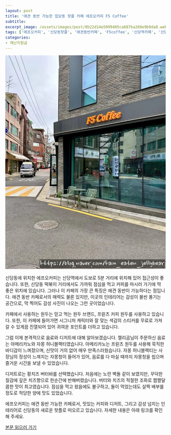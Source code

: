 ```yaml
---
layout: post
title: '애견 동반 가능한 힙당동 핫플 카페 에프오커피 F5 Coffee'
subtitle: 
excerpt_image: /assets/images/post/8b22d14e5099405ca687ba268e9b9da8.webp
tags: ['에프오커피', '신당동핫플', '애견동반카페', 'F5coffee', '신당역카페', '신당역디저트', '힙당동맛집', '힙당동카페', '신당동카페', '신당동디저트', '힙당동디저트', '프릳츠원두']
categories: 
- 재난지원금
---
```


![메인 이미지](/assets/images/post/8b22d14e5099405ca687ba268e9b9da8.webp)


신당동에 위치한 에프오커피는 신당역에서 도보로 5분 거리에 위치해 있어 접근성이 좋습니다. 또한, 신당동 떡볶이 거리에서도 가까워 점심을 먹고 커피를 마시러 가기에 딱 좋은 위치에 있습니다. 그러나 이 카페의 가장 큰 특징은 애견 동반이 가능하다는 점입니다. 애견 동반 카페로서의 매력도 물론 있지만, 이곳의 인테리어는 감성이 물씬 풍기는 공간으로, 막 찍어도 감성 사진이 나오는 그런 곳이었습니다.

카페에서 사용하는 원두는 믿고 먹는 원두 브랜드, 프릳츠 커피 원두를 사용하고 있습니다. 또한, 이 카페에 들어가면 시그니처 캐릭터와 잘 맞는 색감의 스티커를 무료로 가져갈 수 있게끔 진열되어 있어 귀여운 포인트를 더하고 있습니다.

그럼 이제 본격적으로 음료와 디저트에 대해 알아보겠습니다. 젤리곰님이 주문하신 음료는 아메리카노와 자몽 허니블랙티였습니다. 아메리카노는 프릳츠 원두를 사용해 묵직한 바디감이 느껴졌으며, 신맛이 거의 없어 매우 만족스러웠습니다. 자몽 허니블랙티는 사장님의 정성이 느껴지는 자몽청이 들어가 있어, 음료를 다 마실 때까지 자몽청을 씹으며 즐거운 시간을 보낼 수 있었습니다.

디저트로는 황치즈 버터바를 선택했습니다. 처음에는 노란 벽돌 같이 보였지만, 꾸덕한 질감에 깊은 치즈향으로 한순간에 반해버렸습니다. 버터와 치즈의 적절한 조화로 짭짤달콤한 맛이 최고였습니다. 점심을 먹고 왔음에도 불구하고, 둘이 먹었는데도 살짝 배부를 정도로 적당한 양에 맛도 있었습니다.

에프오커피는 애견 동반 가능한 카페로서, 맛있는 커피와 디저트, 그리고 감성 넘치는 인테리어로 신당동의 새로운 핫플로 떠오르고 있습니다. 자세한 내용은 아래 링크를 확인해 주세요.

[본문 읽으러 가기](https://m.blog.naver.com/ham_eaten_jellybear/223246706899)
